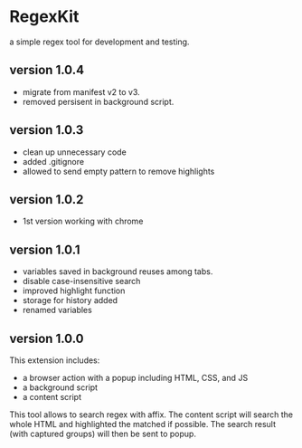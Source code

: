 # RegexKit

a simple regex tool for development and testing.

## version 1.0.4
* migrate from manifest v2 to v3.
* removed persisent in background script.

## version 1.0.3
* clean up unnecessary code
* added .gitignore
* allowed to send empty pattern to remove highlights

## version 1.0.2
* 1st version working with chrome

## version 1.0.1
* variables saved in background reuses among tabs.
* disable case-insensitive search
* improved highlight function
* storage for history added
* renamed variables

## version 1.0.0
This extension includes:

* a browser action with a popup including HTML, CSS, and JS
* a background script
* a content script

This tool allows to search regex with affix. The content script will search the whole HTML and highlighted the matched if possible. The search result (with captured groups) will then be sent to popup.